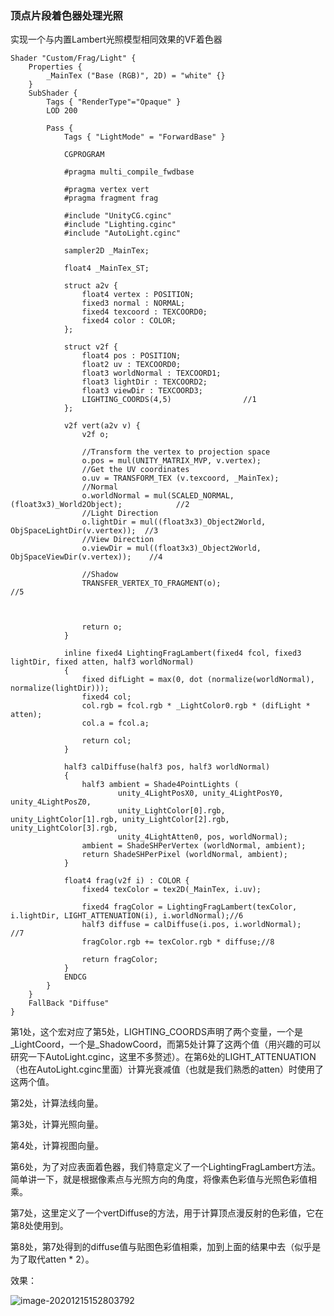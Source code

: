 ### 顶点片段着色器处理光照

实现一个与内置Lambert光照模型相同效果的VF着色器

```
Shader "Custom/Frag/Light" {
	Properties {
		_MainTex ("Base (RGB)", 2D) = "white" {}
	}
	SubShader {
		Tags { "RenderType"="Opaque" }
		LOD 200
		
		Pass {
			Tags { "LightMode" = "ForwardBase" }
			
			CGPROGRAM
			
			#pragma multi_compile_fwdbase
			
			#pragma vertex vert
			#pragma fragment frag
			
			#include "UnityCG.cginc"
			#include "Lighting.cginc"
			#include "AutoLight.cginc"
			
			sampler2D _MainTex;
			
			float4 _MainTex_ST;
			
			struct a2v {
				float4 vertex : POSITION;
                fixed3 normal : NORMAL;
                fixed4 texcoord : TEXCOORD0;
				fixed4 color : COLOR;
			};
			
			struct v2f {
				float4 pos : POSITION;
				float2 uv : TEXCOORD0;
				float3 worldNormal : TEXCOORD1;
				float3 lightDir : TEXCOORD2;
				float3 viewDir : TEXCOORD3;
				LIGHTING_COORDS(4,5)				//1
			};
 
			v2f vert(a2v v) {
				v2f o;
				
				//Transform the vertex to projection space
				o.pos = mul(UNITY_MATRIX_MVP, v.vertex);
				//Get the UV coordinates
				o.uv = TRANSFORM_TEX (v.texcoord, _MainTex); 
				//Normal
				o.worldNormal = mul(SCALED_NORMAL, (float3x3)_World2Object);			//2
				//Light Direction
				o.lightDir = mul((float3x3)_Object2World, ObjSpaceLightDir(v.vertex));	//3
				//View Direction
				o.viewDir = mul((float3x3)_Object2World, ObjSpaceViewDir(v.vertex));	//4
 
				//Shadow
  				TRANSFER_VERTEX_TO_FRAGMENT(o);											//5
 
				
 
				return o;
			}
 
			inline fixed4 LightingFragLambert(fixed4 fcol, fixed3 lightDir, fixed atten, half3 worldNormal)
			{
				fixed difLight = max(0, dot (normalize(worldNormal), normalize(lightDir)));
				fixed4 col;
				col.rgb = fcol.rgb * _LightColor0.rgb * (difLight * atten);
				col.a = fcol.a;
 
				return col;
			}
 
			half3 calDiffuse(half3 pos, half3 worldNormal)
			{
				half3 ambient = Shade4PointLights (
						unity_4LightPosX0, unity_4LightPosY0, unity_4LightPosZ0,
						unity_LightColor[0].rgb, unity_LightColor[1].rgb, unity_LightColor[2].rgb, unity_LightColor[3].rgb,
						unity_4LightAtten0, pos, worldNormal);
				ambient = ShadeSHPerVertex (worldNormal, ambient);
				return ShadeSHPerPixel (worldNormal, ambient);
			}
 
			float4 frag(v2f i) : COLOR {
				fixed4 texColor = tex2D(_MainTex, i.uv);	
 
				fixed4 fragColor = LightingFragLambert(texColor, i.lightDir, LIGHT_ATTENUATION(i), i.worldNormal);//6
				half3 diffuse = calDiffuse(i.pos, i.worldNormal);							//7
				fragColor.rgb += texColor.rgb * diffuse;//8
 
				return fragColor;
			}
			ENDCG
		}
	} 
	FallBack "Diffuse"
}
```

第1处，这个宏对应了第5处，LIGHTING_COORDS声明了两个变量，一个是_LightCoord，一个是_ShadowCoord，而第5处计算了这两个值（用兴趣的可以研究一下AutoLight.cginc，这里不多赘述）。在第6处的LIGHT_ATTENUATION（也在AutoLight.cginc里面）计算光衰减值（也就是我们熟悉的atten）时使用了这两个值。

第2处，计算法线向量。

第3处，计算光照向量。

第4处，计算视图向量。

第6处，为了对应表面着色器，我们特意定义了一个LightingFragLambert方法。简单讲一下，就是根据像素点与光照方向的角度，将像素色彩值与光照色彩值相乘。

第7处，这里定义了一个vertDiffuse的方法，用于计算顶点漫反射的色彩值，它在第8处使用到。

第8处，第7处得到的diffuse值与贴图色彩值相乘，加到上面的结果中去（似乎是为了取代atten * 2）。

效果：

![image-20201215152803792](C:\Users\Administrator\AppData\Roaming\Typora\typora-user-images\image-20201215152803792.png)